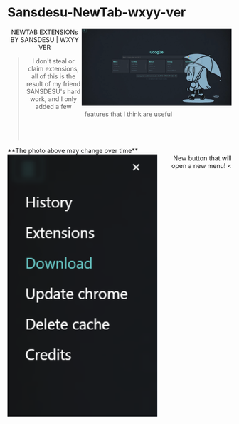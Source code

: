 # Sansdesu-NewTab-wxyy-ver

<img src="./png/preview.png" width="337" align=right />
<div align=center>

NEWTAB EXTENSIONs BY SANSDESU | WXYY VER

> I don't steal or claim extensions, all of this is the result of my friend SANSDESU's hard work, and I only added a few features that I think are useful
</br></br></br></br>
<div align=left>**The photo above may change over time**</div>
<img src="./png/mymod.png" width="337" align=left />
</div>

<div align=right>
New button that will open a new menu! <
</div>
